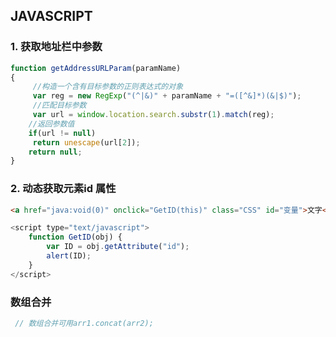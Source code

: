 ## JAVASCRIPT



### 1. 获取地址栏中参数



```javascript
function getAddressURLParam(paramName)
{
	 //构造一个含有目标参数的正则表达式的对象
	 var reg = new RegExp("(^|&)" + paramName + "=([^&]*)(&|$)");
	 //匹配目标参数
	 var url = window.location.search.substr(1).match(reg);
	//返回参数值
	if(url != null)
	 return unescape(url[2]);
	return null;
}
```



### 2. 动态获取元素id 属性

```html
<a href="java:void(0)" onclick="GetID(this)" class="CSS" id="变量">文字</a> 
```

```js
<script type="text/javascript">
    function GetID(obj) {
        var ID = obj.getAttribute("id");
        alert(ID);
    }
</script> 
```



### 数组合并

```js
 // 数组合并可用arr1.concat(arr2);
```

